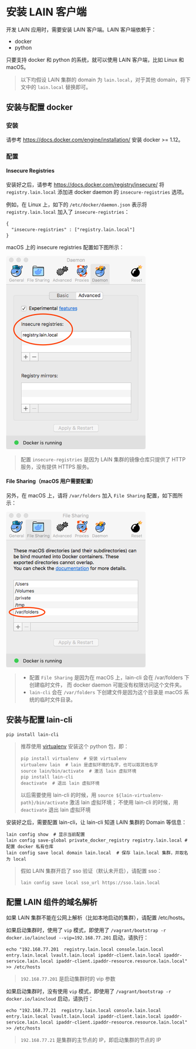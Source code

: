 # 安装 LAIN 客户端

开发 LAIN 应用时，需要安装 LAIN 客户端。LAIN 客户端依赖于：
- docker
- python

只要支持 docker 和 python 的系统，就可以使用 LAIN 客户端，比如 Linux 和 macOS。

> 以下均假设 LAIN 集群的 domain 为 `lain.local`，对于其他 domain，将下文中的 `lain.local` 替换即可。

## 安装与配置 docker

### 安装

请参考 https://docs.docker.com/engine/installation/ 安装 docker >= 1.12。

### 配置

#### Insecure Registries

安装好之后，请参考 https://docs.docker.com/registry/insecure/ 将 `registry.lain.local` 添加进
docker daemon 的 `insecure-registries` 选项。

例如，在 Linux 上，如下的 `/etc/docker/daemon.json` 表示将 `registry.lain.local` 加入了
`insecure-registries`：

```
{
  "insecure-registries" : ["registry.lain.local"]
}
```

macOS 上的 insecure registries 配置如下图所示：

![macOS 上的 insecure registries 配置示意图](img/lain-client/insecure-registries-on-macOS.png)

> 配置 `insecure-registries` 是因为 LAIN 集群的镜像仓库只提供了 HTTP 服务，没有提供 HTTPS 服务。

#### File Sharing（macOS 用户需要配置）

另外，在 macOS 上，请将 `/var/folders` 加入 `File Sharing` 配置，如下图所示：

![macOS 上的 File Sharing 配置示意图](img/lain-client/file-sharing-on-macOS.png)

> - 配置 `File Sharing` 是因为在 macOS 上，lain-cli 会在 /var/folders 下创建临时文件，
>   而 docker daemon 可能没有权限访问这个文件夹。
> - `lain-cli` 会在 `/var/folders` 下创建文件是因为这个目录是 macOS 系统的临时文件目录。

## 安装与配置 lain-cli

```
pip install lain-cli
```

> 推荐使用 [virtualenv](https://virtualenv.pypa.io/en/stable/) 安装这个 python 包，即：
>
> ```
> pip install virtualenv  # 安装 virtualenv
> virtualenv lain  # lain 是虚拟环境的名字，也可以取其他名字
> source lain/bin/activate  # 激活 lain 虚拟环境
> pip install lain-cli
> deactivate  # 退出 lain 虚拟环境
> ```
>
> 以后需要使用 lain-cli 的时候，用 `source ${lain-virtualenv-path}/bin/activate` 激活 lain 虚拟环境；
> 不使用 lain-cli 的时候，用 `deactivate` 退出 lain 虚拟环境

安装好之后，需要配置 lain-cli，让 lain-cli 知道 LAIN 集群的 Domain 等信息：

```
lain config show  # 显示当前配置
lain config save-global private_docker_registry registry.lain.local # 配置 docker 私有仓库
lain config save local domain lain.local  # 保存 lain.local 集群，并取名为 local
```

> 假如 LAIN 集群开启了 sso 验证（默认未开启），请配置 sso：
>
> ```
> lain config save local sso_url https://sso.lain.local
> ```

## 配置 LAIN 组件的域名解析

如果 LAIN 集群不能在公网上解析（比如本地启动的集群），请配置 /etc/hosts。

如果启动集群时，使用了 `vip` 模式，即使用了
`/vagrant/bootstrap -r docker.io/laincloud --vip=192.168.77.201`
启动，请执行：

```
echo "192.168.77.201  registry.lain.local console.lain.local entry.lain.local lvault.lain.local ipaddr-client.lain.local ipaddr-service.lain.local ipaddr-client.ipaddr-resource.resource.lain.local" >> /etc/hosts
```

> `192.168.77.201` 是启动集群时的 vip 参数

如果启动集群时，没有使用 `vip` 模式，即使用了
`/vagrant/bootstrap -r docker.io/laincloud`
启动，请执行：

```
echo "192.168.77.21  registry.lain.local console.lain.local entry.lain.local lvault.lain.local ipaddr-client.lain.local ipaddr-service.lain.local ipaddr-client.ipaddr-resource.resource.lain.local" >> /etc/hosts
```

> `192.168.77.21` 是集群的主节点的 IP，即启动集群的节点的 IP

